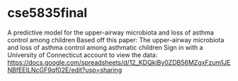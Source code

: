 # cse5835final
A predictive model for the upper-airway microbiota and loss of asthma control among children
Based off this paper: The upper-airway microbiota and loss of asthma control among asthmatic children
Sign in with a University of Connecticut account to view the data: 
https://docs.google.com/spreadsheets/d/12_KDQkiBy0ZDB56MZgxFzum1JENBfEEILNcGF9qf02E/edit?usp=sharing 

